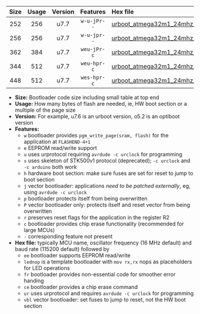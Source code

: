 |Size|Usage|Version|Features|Hex file|
|:-:|:-:|:-:|:-:|:--|
|252|256|u7.7|`w-u-jPr--`|[urboot_atmega32m1_24mhz_115200bps_lednop_ur_vbl.hex](https://raw.githubusercontent.com/stefanrueger/urboot.hex/main/mcus/atmega32m1/fcpu_24mhz/115200_bps/urboot_atmega32m1_24mhz_115200bps_lednop_ur_vbl.hex)|
|256|256|u7.7|`w-u-jpr--`|[urboot_atmega32m1_24mhz_115200bps_lednop_fr_ur_vbl.hex](https://raw.githubusercontent.com/stefanrueger/urboot.hex/main/mcus/atmega32m1/fcpu_24mhz/115200_bps/urboot_atmega32m1_24mhz_115200bps_lednop_fr_ur_vbl.hex)|
|362|384|u7.7|`weu-jPr-c`|[urboot_atmega32m1_24mhz_115200bps_ee_lednop_fr_ce_ur_vbl.hex](https://raw.githubusercontent.com/stefanrueger/urboot.hex/main/mcus/atmega32m1/fcpu_24mhz/115200_bps/urboot_atmega32m1_24mhz_115200bps_ee_lednop_fr_ce_ur_vbl.hex)|
|344|512|u7.7|`weu-hpr-c`|[urboot_atmega32m1_24mhz_115200bps_ee_lednop_fr_ce_ur.hex](https://raw.githubusercontent.com/stefanrueger/urboot.hex/main/mcus/atmega32m1/fcpu_24mhz/115200_bps/urboot_atmega32m1_24mhz_115200bps_ee_lednop_fr_ce_ur.hex)|
|448|512|u7.7|`wes-hpr-c`|[urboot_atmega32m1_24mhz_115200bps_ee_lednop_fr_ce.hex](https://raw.githubusercontent.com/stefanrueger/urboot.hex/main/mcus/atmega32m1/fcpu_24mhz/115200_bps/urboot_atmega32m1_24mhz_115200bps_ee_lednop_fr_ce.hex)|

- **Size:** Bootloader code size including small table at top end
- **Usage:** How many bytes of flash are needed, ie, HW boot section or a multiple of the page size
- **Version:** For example, u7.6 is an urboot version, o5.2 is an optiboot version
- **Features:**
  + `w` bootloader provides `pgm_write_page(sram, flash)` for the application at `FLASHEND-4+1`
  + `e` EEPROM read/write support
  + `u` uses urprotocol requiring `avrdude -c urclock` for programming
  + `s` uses skeleton of STK500v1 protocol (deprecated); `-c urclock` and `-c arduino` both work
  + `h` hardware boot section: make sure fuses are set for reset to jump to boot section
  + `j` vector bootloader: applications *need to be patched externally*, eg, using `avrdude -c urclock`
  + `p` bootloader protects itself from being overwritten
  + `P` vector bootloader only: protects itself and reset vector from being overwritten
  + `r` preserves reset flags for the application in the register R2
  + `c` bootloader provides chip erase functionality (recommended for large MCUs)
  + `-` corresponding feature not present
- **Hex file:** typically MCU name, oscillator frequency (16 MHz default) and baud rate (115200 default) followed by
  + `ee` bootloader supports EEPROM read/write
  + `lednop` is a template bootloader with `mov rx,rx` nops as placeholders for LED operations
  + `fr` bootloader provides non-essential code for smoother error handing
  + `ce` bootloader provides a chip erase command
  + `ur` uses urprotocol and requires `avrdude -c urclock` for programming
  + `vbl` vector bootloader: set fuses to jump to reset, not the HW boot section
